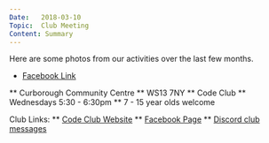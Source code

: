 ```yaml
---
Date:   2018-03-10
Topic:  Club Meeting
Content: Summary
---
```

Here are some photos from our activities over the last few months.

* [Facebook Link](https://www.facebook.com/720665616418529/videos/1482005701926525)


** Curborough Community Centre
** WS13 7NY
** Code Club
** Wednesdays 5:30 - 6:30pm
** 7 - 15 year olds welcome

Club Links:
** [Code Club Website](https://lichfield-code-club.github.io/)
** [Facebook Page](https://www.facebook.com/LichfieldCoders)
** [Discord club messages](https://discord.gg/szz6xGK)
